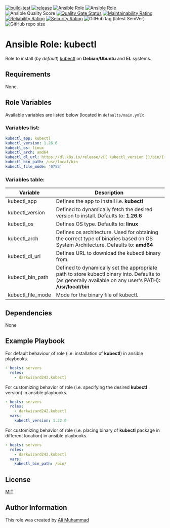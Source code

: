 [![build-test](https://github.com/darkwizard242/ansible-role-kubectl/workflows/build-and-test/badge.svg?branch=master)](https://github.com/darkwizard242/ansible-role-kubectl/actions?query=workflow%3Abuild-and-test) [![release](https://github.com/darkwizard242/ansible-role-kubectl/workflows/release/badge.svg)](https://github.com/darkwizard242/ansible-role-kubectl/actions?query=workflow%3Arelease) ![Ansible Role](https://img.shields.io/ansible/role/56897?color=dark%20green%20) ![Ansible Role](https://img.shields.io/ansible/role/d/56897?label=role%20downloads) ![Ansible Quality Score](https://img.shields.io/ansible/quality/56897?label=ansible%20quality%20score) [![Quality Gate Status](https://sonarcloud.io/api/project_badges/measure?project=ansible-role-kubectl&metric=alert_status)](https://sonarcloud.io/dashboard?id=ansible-role-kubectl) [![Maintainability Rating](https://sonarcloud.io/api/project_badges/measure?project=ansible-role-kubectl&metric=sqale_rating)](https://sonarcloud.io/dashboard?id=ansible-role-kubectl) [![Reliability Rating](https://sonarcloud.io/api/project_badges/measure?project=ansible-role-kubectl&metric=reliability_rating)](https://sonarcloud.io/dashboard?id=ansible-role-kubectl) [![Security Rating](https://sonarcloud.io/api/project_badges/measure?project=ansible-role-kubectl&metric=security_rating)](https://sonarcloud.io/dashboard?id=ansible-role-kubectl) ![GitHub tag (latest SemVer)](https://img.shields.io/github/tag/darkwizard242/ansible-role-kubectl?label=release) ![GitHub repo size](https://img.shields.io/github/repo-size/darkwizard242/ansible-role-kubectl?color=orange&style=flat-square)

# Ansible Role: kubectl

Role to install (_by default_) [kubectl](https://kubernetes.io/docs/reference/kubectl/overview/) on **Debian/Ubuntu** and **EL** systems.

## Requirements

None.

## Role Variables

Available variables are listed below (located in `defaults/main.yml`):

### Variables list:

```yaml
kubectl_app: kubectl
kubectl_version: 1.26.6
kubectl_os: linux
kubectl_arch: amd64
kubectl_dl_url: https://dl.k8s.io/release/v{{ kubectl_version }}/bin/{{ kubectl_os }}/{{ kubectl_arch }}/{{ kubectl_app }}
kubectl_bin_path: /usr/local/bin
kubectl_file_mode: '0755'
```

### Variables table:

Variable          | Description
----------------- | ---------------------------------------------------------------------------------------------------------------------------------------------------------
kubectl_app       | Defines the app to install i.e. **kubectl**
kubectl_version   | Defined to dynamically fetch the desired version to install. Defaults to: **1.26.6**
kubectl_os        | Defines OS type. Defaults to: **linux**
kubectl_arch      | Defines os architecture. Used for obtaining the correct type of binaries based on OS System Architecture. Defaults to: **amd64**
kubectl_dl_url    | Defines URL to download the kubectl binary from.
kubectl_bin_path  | Defined to dynamically set the appropriate path to store kubectl binary into. Defaults to (as generally available on any user's PATH): **/usr/local/bin**
kubectl_file_mode | Mode for the binary file of kubectl.

## Dependencies

None

## Example Playbook

For default behaviour of role (i.e. installation of **kubectl**) in ansible playbooks.

```yaml
- hosts: servers
  roles:
    - darkwizard242.kubectl
```

For customizing behavior of role (i.e. specifying the desired **kubectl** version) in ansible playbooks.

```yaml
- hosts: servers
  roles:
    - darkwizard242.kubectl
  vars:
    kubectl_version: 1.22.0
```

For customizing behavior of role (i.e. placing binary of **kubectl** package in different location) in ansible playbooks.

```yaml
- hosts: servers
  roles:
    - darkwizard242.kubectl
  vars:
    kubectl_bin_path: /bin/
```

## License

[MIT](https://github.com/darkwizard242/ansible-role-kubectl/blob/master/LICENSE)

## Author Information

This role was created by [Ali Muhammad](https://www.alimuhammad.dev/)
